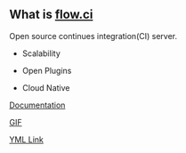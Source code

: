 ## What is [flow.ci](https://github.com/flowci)

Open source continues integration(CI) server.

- Scalability

- Open Plugins

- Cloud Native

[Documentation](./v1.0/SUMMARY.md)

[GIF]()

[YML Link]()

